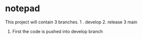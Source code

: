 # notepad

This project will contain 3 branches.
1 . develop 
2. release 
3 main 

1. First the code is pushed into develop branch 
